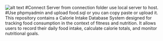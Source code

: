 ![alt text](https://github.com/nitinsxngh/Dietcalc-BMI-Food-Recommendation/blob/main/assets/dietcalc-400%2B1200.png?raw=true)
#Connect Server from connection folder use local server to host.
#Use phpmyadmin and upload food.sql or you can copy paste or upload it.
This repository contains a Calorie Intake Database System designed for tracking food consumption in the context of fitness and nutrition. It allows users to record their daily food intake, calculate calorie totals, and monitor nutritional goals.
